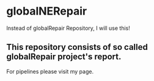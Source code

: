 # globalNERepair
Instead of globalRepair Repository, I will use this!

##  This repository consists of so called globalRepair project's report.
For pipelines please visit my page.
